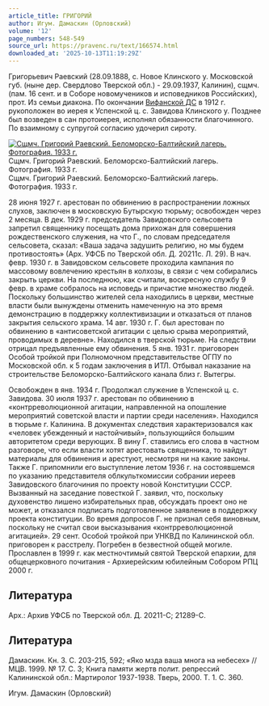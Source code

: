 ```yaml
---
article_title: ГРИГОРИЙ
author: Игум. Дамаскин (Орловский)
volume: '12'
page_numbers: 548-549
source_url: https://pravenc.ru/text/166574.html
downloaded_at: '2025-10-13T11:19:29Z'
---
```


Григорьевич Раевский (28.09.1888, с. Новое Клинского у. Московской губ. (ныне дер. Свердлово Тверской обл.) - 29.09.1937, Калинин), сщмч. (пам. 16 сент. и в Соборе новомучеников и исповедников Российских), прот. Из семьи диакона. По окончании [Вифанской ДС](<https://pravenc.ru/text/Вифанской ДС.html>) в 1912 г. рукоположен во иерея к Успенской ц. с. Завидова Клинского у. Позднее был возведен в сан протоиерея, исполнял обязанности благочинного. По взаимному с супругой согласию удочерил сироту.

[![Сщмч. Григорий Раевский. Беломорско-Балтийский лагерь. Фотография. 1933 г.](https://pravenc.ru/data/691/472/1234/i200.jpg "Кликните для увеличения картинки")](https://pravenc.ru/data/691/472/1234/i400.jpg)Сщмч. Григорий Раевский. Беломорско-Балтийский лагерь. Фотография. 1933 г.  
Сщмч. Григорий Раевский. Беломорско-Балтийский лагерь. Фотография. 1933 г.

28 июня 1927 г. арестован по обвинению в распространении ложных слухов, заключен в московскую Бутырскую тюрьму; освобожден через 2 месяца. В дек. 1929 г. председатель Завидовского сельсовета запретил священнику посещать дома прихожан для совершения рождественского служения, на что Г., по словам председателя сельсовета, сказал: «Ваша задача задушить религию, но мы будем противостоять» (Арх. УФСБ по Тверской обл. Д. 20211с. Л. 29). В нач. февр. 1930 г. в Завидовском сельсовете проходила кампания по массовому вовлечению крестьян в колхозы, в связи с чем собирались закрыть церкви. На последнюю, как считали, воскресную службу 9 февр. в храме собралось на исповедь и причастие множество людей. Поскольку большинство жителей села находились в церкви, местные власти были вынуждены отменить намеченную на это время демонстрацию в поддержку коллективизации и отказаться от планов закрытия сельского храма. 14 авг. 1930 г. Г. был арестован по обвинению в «антисоветской агитации с целью срыва мероприятий, проводимых в деревне». Находился в тверской тюрьме. На следствии отрицал предъявленные ему обвинения. 5 янв. 1931 г. приговорен Особой тройкой при Полномочном представительстве ОГПУ по Московской обл. к 5 годам заключения в ИТЛ. Отбывал наказание на строительстве Беломорско-Балтийского канала близ г. Вытегры.

Освобожден в янв. 1934 г. Продолжал служение в Успенской ц. с. Завидова. 30 июля 1937 г. арестован по обвинению в «контрреволюционной агитации, направленной на опошление мероприятий советской власти и партии среди населения». Находился в тюрьме г. Калинина. В документах следствия характеризовался как «человек убежденный и настойчивый», пользующийся большим авторитетом среди верующих. В вину Г. ставились его слова в частном разговоре, что если власти хотят арестовать священника, то найдут материалы для обвинения и арестуют, несмотря ни на какие законы. Также Г. припомнили его выступление летом 1936 г. на состоявшемся по указанию представителя облкульткомиссии собрании иереев Завидовского благочиния по проекту новой Конституции СССР. Вызванный на заседание повесткой Г. заявил, что, поскольку духовенство лишено избирательных прав, обсуждать проект оно не может, и отказался подписать подготовленное заявление в поддержку проекта конституции. Во время допросов Г. не признал себя виновным, поскольку не считал свои высказывания «контрреволюционной агитацией». 29 сент. Особой тройкой при УНКВД по Калининской обл. приговорен к расстрелу. Погребен в безвестной общей могиле. Прославлен в 1999 г. как местночтимый святой Тверской епархии, для общецерковного почитания - Архиерейским юбилейным Собором РПЦ 2000 г.

## Литература

Арх.: Архив УФСБ по Тверской обл. Д. 20211-С; 21289-С.

## Литература

Дамаскин. Кн. 3. С. 203-215, 592; «Яко мзда ваша многа на небесех» // МЦВ. 1999. № 17. С. 3; Книга памяти жертв полит. репрессий Калининской обл.: Мартиролог 1937-1938. Тверь, 2000. Т. 1. С. 360.

Игум. Дамаскин (Орловский)
